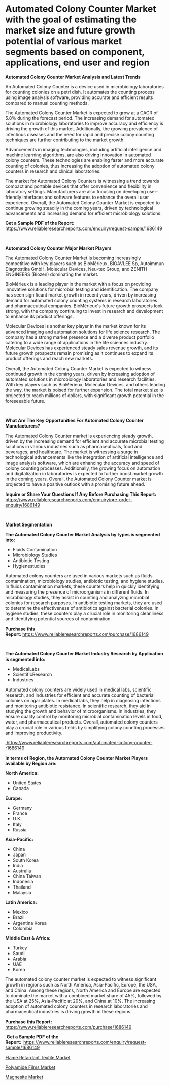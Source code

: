 <p><h1>Automated Colony Counter Market with the goal of estimating the market size and future growth potential of various market segments based on component, applications, end user and region</h1></p><p><strong>Automated Colony Counter Market Analysis and Latest Trends</strong></p>
<p><p>An Automated Colony Counter is a device used in microbiology laboratories for counting colonies on a petri dish. It automates the counting process using image analysis software, providing accurate and efficient results compared to manual counting methods. </p><p>The Automated Colony Counter Market is expected to grow at a CAGR of 5.8% during the forecast period. The increasing demand for automated solutions in microbiology laboratories to improve accuracy and efficiency is driving the growth of this market. Additionally, the growing prevalence of infectious diseases and the need for rapid and precise colony counting techniques are further contributing to the market growth.</p><p>Advancements in imaging technologies, including artificial intelligence and machine learning algorithms, are also driving innovation in automated colony counters. These technologies are enabling faster and more accurate counting of colonies, thus increasing the adoption of automated colony counters in research and clinical laboratories.</p><p>The market for Automated Colony Counters is witnessing a trend towards compact and portable devices that offer convenience and flexibility in laboratory settings. Manufacturers are also focusing on developing user-friendly interfaces and software features to enhance the overall user experience. Overall, the Automated Colony Counter Market is expected to continue growing steadily in the coming years, driven by technological advancements and increasing demand for efficient microbiology solutions.</p></p>
<p><strong>Get a Sample PDF of the Report:&nbsp;</strong> <a href="https://www.reliableresearchreports.com/enquiry/request-sample/1686149">https://www.reliableresearchreports.com/enquiry/request-sample/1686149</a></p>
<p>&nbsp;</p>
<p><strong>Automated Colony Counter Major Market Players</strong></p>
<p><p>The Automated Colony Counter Market is becoming increasingly competitive with key players such as BioMérieux, BIOAVLEE Sp, Autoimmun Diagnostika GmbH, Molecular Devices, Neu-tec Group, and ZENITH ENGINEERS (Biozen) dominating the market. </p><p>BioMérieux is a leading player in the market with a focus on providing innovative solutions for microbial testing and identification. The company has seen significant market growth in recent years, driven by increasing demand for automated colony counting systems in research laboratories and pharmaceutical companies. BioMérieux's future growth prospects look strong, with the company continuing to invest in research and development to enhance its product offerings.</p><p>Molecular Devices is another key player in the market known for its advanced imaging and automation solutions for life science research. The company has a strong market presence and a diverse product portfolio catering to a wide range of applications in the life sciences industry. Molecular Devices has experienced steady sales revenue growth, and its future growth prospects remain promising as it continues to expand its product offerings and reach new markets.</p><p>Overall, the Automated Colony Counter Market is expected to witness continued growth in the coming years, driven by increasing adoption of automated solutions in microbiology laboratories and research facilities. With key players such as BioMérieux, Molecular Devices, and others leading the way, the market is poised for further expansion. The total market size is projected to reach millions of dollars, with significant growth potential in the foreseeable future.</p></p>
<p>&nbsp;</p>
<p><strong>What Are The Key Opportunities For Automated Colony Counter Manufacturers?</strong></p>
<p><p>The Automated Colony Counter market is experiencing steady growth, driven by the increasing demand for efficient and accurate microbial testing solutions in various industries such as pharmaceuticals, food and beverages, and healthcare. The market is witnessing a surge in technological advancements like the integration of artificial intelligence and image analysis software, which are enhancing the accuracy and speed of colony counting processes. Additionally, the growing focus on automation and digitalization in laboratories is expected to further boost market growth in the coming years. Overall, the Automated Colony Counter market is projected to have a positive outlook with a promising future ahead.</p></p>
<p><strong>Inquire or Share Your Questions If Any Before Purchasing This Report:</strong> <a href="https://www.reliableresearchreports.com/enquiry/pre-order-enquiry/1686149">https://www.reliableresearchreports.com/enquiry/pre-order-enquiry/1686149</a></p>
<p>&nbsp;</p>
<p><strong>Market Segmentation</strong></p>
<p><strong>The Automated Colony Counter Market Analysis by types is segmented into:</strong></p>
<p><ul><li>Fluids Contamination</li><li>Microbiology Studies</li><li>Antibiotic Testing</li><li>Hygienestudies</li></ul></p>
<p><p>Automated colony counters are used in various markets such as fluids contamination, microbiology studies, antibiotic testing, and hygiene studies. In fluids contamination markets, these counters help in quickly identifying and measuring the presence of microorganisms in different fluids. In microbiology studies, they assist in counting and analyzing microbial colonies for research purposes. In antibiotic testing markets, they are used to determine the effectiveness of antibiotics against bacterial colonies. In hygiene studies, these counters play a crucial role in monitoring cleanliness and identifying potential sources of contamination.</p></p>
<p><strong>Purchase this Report:&nbsp;</strong><a href="https://www.reliableresearchreports.com/purchase/1686149">https://www.reliableresearchreports.com/purchase/1686149</a></p>
<p>&nbsp;</p>
<p><strong>The Automated Colony Counter Market Industry Research by Application is segmented into:</strong></p>
<p><ul><li>MedicalLabs</li><li>ScientificResearch</li><li>Industries</li></ul></p>
<p><p>Automated colony counters are widely used in medical labs, scientific research, and industries for efficient and accurate counting of bacterial colonies on agar plates. In medical labs, they help in diagnosing infections and monitoring antibiotic resistance. In scientific research, they aid in studying the growth and behavior of microorganisms. In industries, they ensure quality control by monitoring microbial contamination levels in food, water, and pharmaceutical products. Overall, automated colony counters play a crucial role in various fields by simplifying colony counting processes and improving productivity.</p></p>
<p><a href="https://www.reliableresearchreports.com/automated-colony-counter-r1686149">&nbsp;https://www.reliableresearchreports.com/automated-colony-counter-r1686149</a></p>
<p><strong>In terms of Region, the Automated Colony Counter Market Players available by Region are:</strong></p>
<p>
    <p> <strong> North America: </strong>
        <ul>
            <li>United States</li>
            <li>Canada</li>
        </ul>
        </p> 
    <p> <strong> Europe: </strong>
        <ul>
            <li>Germany</li>
            <li>France</li>
            <li>U.K.</li>
            <li>Italy</li>
            <li>Russia</li>
        </ul>
        </p> 
    <p> <strong> Asia-Pacific: </strong>
        <ul>
            <li>China</li>
            <li>Japan</li>
            <li>South Korea</li>
            <li>India</li>
            <li>Australia</li>
            <li>China Taiwan</li>
            <li>Indonesia</li>
            <li>Thailand</li>
            <li>Malaysia</li>
        </ul>
        </p> 
    <p> <strong> Latin America: </strong>
        <ul>
            <li>Mexico</li>
            <li>Brazil</li>
            <li>Argentina Korea</li>
            <li>Colombia</li>
        </ul>
        </p> 
    <p> <strong> Middle East & Africa: </strong>
        <ul>
            <li>Turkey</li>
            <li>Saudi</li>
            <li>Arabia</li>
            <li>UAE</li>
            <li>Korea</li>
        </ul>
    </p>
    </p>
<p><p>The automated colony counter market is expected to witness significant growth in regions such as North America, Asia-Pacific, Europe, the USA, and China. Among these regions, North America and Europe are expected to dominate the market with a combined market share of 45%, followed by the USA at 25%, Asia-Pacific at 20%, and China at 10%. The increasing adoption of automated colony counters in research laboratories and pharmaceutical industries is driving growth in these regions.</p></p>
<p><strong>Purchase this Report: </strong><a href="https://www.reliableresearchreports.com/purchase/1686149">https://www.reliableresearchreports.com/purchase/1686149</a></p>
<p>&nbsp;<strong>Get a Sample PDF of the Report:&nbsp;&nbsp;</strong><a href="https://www.reliableresearchreports.com/enquiry/request-sample/1686149">https://www.reliableresearchreports.com/enquiry/request-sample/1686149</a></p>
<p><strong></strong></p>
<p><p><a href="https://www.linkedin.com/pulse/flame-retardant-textile-market-offer-valuable-insights-size-lhgkf?trackingId=EyuqANJ5Oj1EzWOKbDAZ2A%3D%3D">Flame Retardant Textile Market</a></p><p><a href="https://www.linkedin.com/pulse/polyamide-films-market-research-report-reveals-latest-trends-vvxqf?trackingId=lpW%2F24ao9Op%2FcwHdNXuNmw%3D%3D">Polyamide Films Market</a></p><p><a href="https://www.linkedin.com/pulse/global-magnesite-market-size-trends-insights-projections-dnlif?trackingId=%2F3gCF7gQLI4adL00Kz6W0w%3D%3D">Magnesite Market</a></p></p>